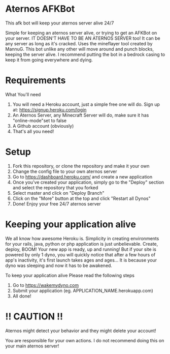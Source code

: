 # Aternos AFKBot
This afk bot will keep your aternos server alive 24/7

Simple for keeping an aternos server alive, or trying to get an AFKBot on your server. 
IT DOESN'T HAVE TO BE AN ATERNOS SERVER too! It can be any server as long as it's cracked. Uses the mineflayer tool created by MannuG. This bot unlike any other will move around and punch blocks, keeping the server alive. I recommend putting the bot in a bedrock casing to keep it from going everywhere and dying.

# Requirements
What You'll need

1. You will need a Heroku account, just a simple free one will do. Sign up at: https://signup.heroku.com/login
2. An Aternos Server, any Minecraft Server will do, make sure it has "online-mode"set to false
3. A Github account (obviously)
4. That's all you need!

# Setup
1. Fork this repository, or clone the repository and make it your own
2. Change the config file to your own aternos server
3. Go to https://dashboard.heroku.com/ and create a new application
4. Once you've created your application, simply go to the "Deploy" section and select the repository that you forked
5. Select master and click on "Deploy Branch"
6. Click on the "More" button at the top and click "Restart all Dynos"
7. Done! Enjoy your free 24/7 aternos server

# Keeping your application alive
We all know how awesome Heroku is. Simplicity in creating environments for your rails, java, python or php application is just unbelievable.
Create, deploy, BOOM! Your new app is ready, up and running! But if your site is powered by only 1 dyno, you will quickly notice that after a few hours of app's inactivity, it's first launch takes ages and ages... It is because your dyno was sleeping and now it has to be awakened.

To keep your application alive Please read the following steps
1. Go to https://wakemydyno.com
2. Submit your application (eg. APPLICATION_NAME.herokuapp.com)
3. All done!

# !! CAUTION !!
Aternos might detect your behavior and they might delete your account!

You are responsible for your own actions. I do not recommend doing this on your main aternos server!
